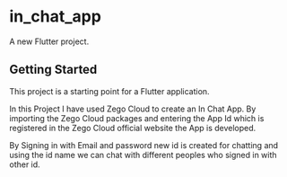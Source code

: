 # in_chat_app

A new Flutter project.

## Getting Started

This project is a starting point for a Flutter application.

In this Project I have used Zego Cloud to create an In Chat App.
By importing the Zego Cloud packages and entering the App Id which is registered in the Zego Cloud official website the App is developed.

By Signing in with Email and password new id is created for chatting and using the id name we can chat with different peoples who signed in with other id.


